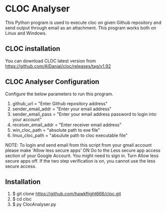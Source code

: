 # CLOC Analyser
This Python program is used to execute cloc on given Github repository and send output through email as an attachment. 
This program works both on Linux and Windows.

CLOC installation
-----------------
You can download CLOC latest version from https://github.com/AlDanial/cloc/releases/tag/v1.92

CLOC Analyser Configuration
---------------------------
Configure the below parameters to run this program.
1. github_url = "Enter Github repository address"
2. sender_email_addr = "Enter your email address" 
3. sender_email_pass = "Enter your email address password to login into your account"
4. receiver_email_addr = "Enter receiver email address"
5. win_cloc_path = "absolute path to exe file" 
6. linux_cloc_path = "absulute path to cloc executable file" 

NOTE: To login and send email from this script from your gmail account please make 'Allow less secure apps' ON
Go to the Less secure app access section of your Google Account. You might need to sign in.
Turn Allow less secure apps off.
If the two step verification is on, you cannot use the less secure access.

Installation
------------
1. $ git clone https://github.com/hawkflight666/cloc.git 
2. $ cd cloc 
3. $ py ClocAnalyser.py
